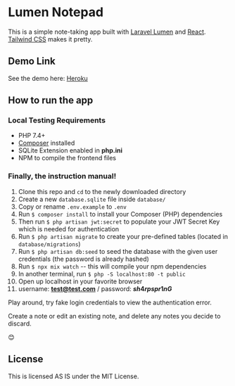 # Lumen Notepad

This is a simple note-taking app built with [Laravel Lumen](https://lumen.laravel.com) and [React](https://reactjs.org). [Tailwind CSS](https://tailwindcss.com) makes it pretty.

## Demo Link
See the demo here: [Heroku](https://calm-depths-05469.herokuapp.com/)

## How to run the app
### Local Testing Requirements
- PHP 7.4+
- [Composer](https://getcomposer.org) installed
- SQLite Extension enabled in **php.ini**
- NPM to compile the frontend files

### Finally, the instruction manual!
1. Clone this repo and `cd` to the newly downloaded directory
2. Create a new `database.sqlite` file inside `database/`
3. Copy or rename `.env.example` to `.env`
4. Run `$ composer install` to install your Composer (PHP) dependencies
5. Then run `$ php artisan jwt:secret` to populate your JWT Secret Key which is needed for authentication
6. Run `$ php artisan migrate` to create your pre-defined tables (located in `database/migrations`)
7. Run `$ php artisan db:seed` to seed the database with the given user credentials (the password is already hashed)
8. Run `$ npx mix watch` -- this will compile your npm dependencies
9. In another terminal, run `$ php -S localhost:80 -t public`
10. Open up localhost in your favorite browser
11. username: **test@test.com** / password: **$sh4rpspr1nG$**

Play around, try fake login credentials to view the authentication error.

Create a note or edit an existing note, and delete any notes you decide to discard.

😊

## License
This is licensed AS IS under the MIT License.